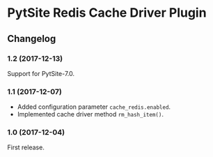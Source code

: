 # PytSite Redis Cache Driver Plugin


## Changelog


### 1.2 (2017-12-13)

Support for PytSite-7.0.


### 1.1 (2017-12-07)

- Added configuration parameter `cache_redis.enabled`.
- Implemented cache driver method `rm_hash_item()`.


### 1.0 (2017-12-04)

First release.
